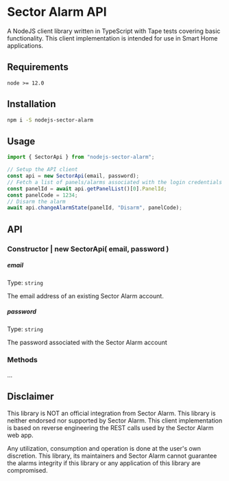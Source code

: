 # Sector Alarm API

A NodeJS client library written in TypeScript with Tape tests covering basic functionality. This client implementation is intended for use in Smart Home applications.

## Requirements

`node >= 12.0`

## Installation

```bash
npm i -S nodejs-sector-alarm
```

## Usage

```javascript
import { SectorApi } from "nodejs-sector-alarm";

// Setup the API client
const api = new SectorApi(email, password);
// Fetch a list of panels/alarms associated with the login credentials
const panelId = await api.getPanelList()[0].PanelId;
const panelCode = 1234;
// Disarm the alarm
await api.changeAlarmState(panelId, "Disarm", panelCode);
```


## API

### Constructor | new SectorApi( email, password )

##### email

Type: `string`

The email address of an existing Sector Alarm account.

##### password

Type: `string`

The password associated with the Sector Alarm account

### Methods

...

## Disclaimer
This library is NOT an official integration from Sector Alarm. This library is neither endorsed nor supported by Sector Alarm. This client implementation is based on reverse engineering the REST calls used by the Sector Alarm web app.

Any utilization, consumption and operation is done at the user's own discretion. This library, its maintainers and Sector Alarm cannot guarantee the alarms integrity if this library or any application of this library are compromised.